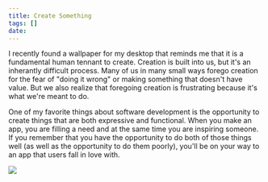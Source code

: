 ```yaml
---
title: Create Something
tags: []
date: 
---
```


I recently found a wallpaper for my desktop that reminds me that it is a fundamental human tennant to create. Creation is built into us, but it's an inherantly difficult process. Many of us in many small ways forego creation for the fear of "doing it wrong" or making something that doesn't have value. But we also realize that foregoing creation is frustrating because it's what we're meant to do.

One of my favorite things about software development is the opportunity to create things that are both expressive and functional. When you make an app, you are filling a need and at the same time you are inspiring someone. If you remember that you have the opportunity to do both of those things well (as well as the opportunity to do them poorly), you'll be on your way to an app that users fall in love with.

![](http://codefoster.blob.core.windows.net/site/image/714828d2b1b049a996952fe0443d31f5/createsomething_01_1.png)